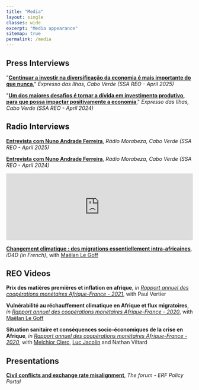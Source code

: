 ```yaml
---
title: "Media"
layout: single
classes: wide
excerpt: "Media appearance"
sitemap: true
permalink: /media
---
```


## Press Interviews
"[**Continuar a investir na diversificação da economia é mais importante do que nunca**](https://expressodasilhas.cv/)," *Expresso das Ilhas, Cabo Verde (SSA REO - April 2025)*

"[**Um dos maiores desafios é tornar a dívida em investimento produtivo, para que possa impactar positivamente a economia**](https://expressodasilhas.cv/economia/2024/04/28/um-dos-maiores-desafios-e-tornar-a-divida-em-investimento-produtivo-para-que-possa-impactar-positivamente-a-economia/91163)," *Expresso das Ilhas, Cabo Verde (SSA REO - April 2024)*

## Radio Interviews
[**Entrevista com Nuno Andrade Ferreira**](https://share.transistor.fm/s/05bb7fd0), *Rádio Morabeza, Cabo Verde (SSA REO - April 2025)*

[**Entrevista com Nuno Andrade Ferreira**](https://media.transistor.fm/60a0b5ce/c7e2ad9b.mp3), *Rádio Morabeza, Cabo Verde (SSA REO - April 2024)*

<iframe width="100%" height="180" frameborder="no" scrolling="no" seamless src="https://share.transistor.fm/e/05bb7fd0"></iframe>


[**Changement climatique : des migrations essentiellement intra-africaines**](https://ideas4development.org/climat-migrations-afrique/), *iD4D (in French)*, with [Maëlan Le Goff](https://ideas4development.org/auteur/maelan-legoff/) 

## REO Videos
**Prix des matières premières et inflation en afrique**, *in [Rapport annuel des coopérations monétaires Afrique-France - 2021](https://publications.banque-france.fr/liste-chronologique/cooperations-monetaires-afrique-france?year=2022)*, with Paul Vertier

**Vulnérabilité au réchauffement climatique en Afrique et flux migratoires**, *in [Rapport annuel des coopérations monétaires Afrique-France - 2020](https://publications.banque-france.fr/liste-chronologique/cooperations-monetaires-afrique-france?year=2021)*, with [Maëlan Le Goff](https://www.banque-france.fr/maelan-le-goff)

**Situation sanitaire et conséquences socio‑économiques de la crise en Afrique**, *in [Rapport annuel des coopérations monétaires Afrique-France - 2020](https://publications.banque-france.fr/liste-chronologique/cooperations-monetaires-afrique-france?year=2021)*, with [Melchior Clerc](https://ideas.repec.org/e/pcl161.html), [Luc Jacolin](https://www.banque-france.fr/en/economie/economistes-et-chercheurs/luc-jacolin) and Nathan Viltard

## Presentations






[**Civil conflicts and exchange rate misalignment**](http://theforum.erf.org.eg/2021/10/03/civil-conflicts-exchange-rate-misalignment/), *The forum - ERF Policy Portal*
